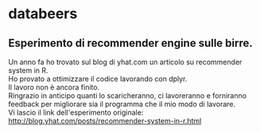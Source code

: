 # databeers
## Esperimento di recommender engine sulle birre.
Un anno fa ho trovato sul blog di yhat.com un articolo su recommender system in R.  
Ho provato a ottimizzare il codice lavorando con dplyr.  
Il lavoro non è ancora finito.  
Ringrazio in anticipo quanti lo scaricheranno, ci lavoreranno e forniranno feedback per migliorare sia il programma che il mio modo di lavorare.  
Vi lascio il link dell'esperimento originale: http://blog.yhat.com/posts/recommender-system-in-r.html
